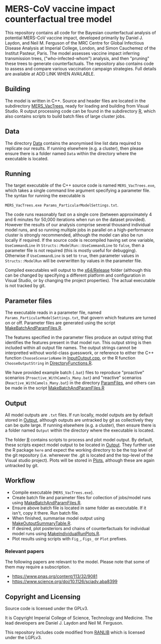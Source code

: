 # MERS-CoV vaccine impact counterfactual tree model

This repository contains all code for the Bayesian counterfactual analysis of 
potential MERS-CoV vaccine impact, 
developed primarily by Daniel J. Laydon, and Neil M. Ferguson of the MRC Centre
for Global Infectious Disease Analysis at Imperial College, London, and Simon Cauchemez of the Institut Pasteur, Paris. 
The model assesses vaccine impact inferring transmission trees, 
("who-infected-whom") analysis, and then "pruning" these trees to generate counterfactuals. 
The repository also contains code to assess and compare various vaccination campaign strategies.
Full details are available at ADD LINK WHEN AVAILABLE.


## Building

The model is written in C++. 
Source and header files are located in the subdirectory [MERS_VacTrees](./MERS_VacTrees), 
ready for loading and building from Visual Studio. R output processing code can be found in the 
subdirectory [R](./R), which also contains scripts to build batch files of large cluster jobs. 

## Data

The directory [Data](./Data) contains the anonymised line list data required to replicate our results.
If running elsewhere (e.g. a cluster), then please ensure there is a folder named `Data` within the directory
where the executable is located. 

## Running

The target executable of the C++ source code is named `MERS_VacTrees.exe`, which takes a single 
command line argument specifying a parameter file. The syntax for running the executable is 

`MERS_VacTrees.exe Params_ParticularModelSettings.txt`. 

The code runs reasonably fast on a single core (between approximately 4 and 6 minutes 
for 50,000 iterations when run on the dataset provided). 
However the results of our analysis comprise several thousand 
individual model runs, and so running multiple jobs in parallel on a high-performance cluster is strongly recommended, although
 the model can also be run locally if required. 
If the source code is recompiled having 
set one variable, `UseCommandLine` in `Structs::ModelRun::UseCommandLine` to `false`, then a parameter file is not 
required (this is mostly useful for debugging). Otherwise if `UseCommandLine` is set to `true`, then 
parameter values in `Structs::ModelRun` will be overwritten by values in the parameter file.

Compiled executables will output to the [x64/Release](./x64/Release) folder 
(although this can be changed by specifying a different platform and configuration in Visual Studio, 
or by changing the project properties). The actual executable is not tracked by git.
 
## Parameter files

The executable reads in a parameter file, named `Params_ParticularModelSettings.txt`, 
that govern which features are turned on or off.
Parameter files are generated using the script [MakeBatchAndParamFiles.R](./R/MakeBatchAndParamFiles.R).

The features specified in the parameter files 
produce an output string that identifies the features present in that model run. 
This output string is then included within all output file names. 
The output strings cannot be interpretted without world-class guesswork, or reference to either the C++ function 
`ChooseScenarioName` in [InputOutput.cpp](./MERS_VacTrees/InputOutput.cpp), 
or the R function `ChooseOutputString` in [DirectoryFunctions.R](./R/DirectoryFunctions.R).

We have provided example batch (`.bat`) files to reproduce "proactive" scenarios (`Proactive_WithCamels_Many.bat`)
and "reactive" scenarios (`Reactive_WithCamels_Many.bat`) in the directory [ParamFiles](./ParamFiles), and others can 
be made in the script [MakeBatchAndParamFiles.R](./R/MakeBatchAndParamFiles.R)

## Output

All model outputs are `.txt` files. 
If run locally, model outputs are by default stored in 
[Output](./Output), although outputs are untracked by git as collectively
they can be quite large. If running elsewhere (e.g. a cluster), then ensure there is a folder named `Output` within the directory
where the executable is located.

The folder [R](./R) contains scripts to process and plot model output. By default, these scripts
expect model output to be located in [Output](./Output). 
They further use the R package `here` and expect the working
directory to be the top level of the git repository 
(i.e. whereever the .git is located and the top-level of the Visual studio project).
Plots will be stored in [Plots](./Plots), although these are again untracked by git.

## Workflow

- Compile executable (`MERS_VacTrees.exe`).
- Create batch file and parameter files for collection of jobs/model runs using [MakeBatchAndParamFiles.R](./R/MakeBatchAndParamFiles.R).
- Ensure above batch file is located in same folder as executable. If it isn't, copy it there. Run batch file.
- When finished, summarise model output using [MakeOutputSummaryTable.R](./R/MakeOutputSummaryTable.R).
- If desired, plot posteriors and chains of counterfactuals for individual model runs using [MakeIndividualRunPlots.R](./RMakeIndividualRunPlots.R).
- Plot results using scripts with `Fig_`, `Figs_` or `Plot` prefixes.

### Relevant papers

The following papers are relevant to the model. Please note that some of them
may require a subscription.

- <https://www.pnas.org/content/113/32/9081>
- <https://www.science.org/doi/10.1126/sciadv.aba8399>

## Copyright and Licensing

Source code is licensed under the GPLv3.

It is Copyright Imperial College of Science, Technology and Medicine. The
lead developers are Daniel J. Laydon and Neil M. Ferguson. 

This repository includes code modified from
[RANLIB](https://people.sc.fsu.edu/~jburkardt/c_src/ranlib/ranlib.html) which
is licensed under the LGPLv3.

